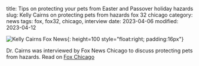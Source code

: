 title: Tips on protecting your pets from Easter and Passover holiday hazards
slug: Kelly Cairns on protecting pets from hazards fox 32 chicago
category: news
tags: fox, fox32, chicago, interview
date: 2023-04-06
modified: 2023-04-12

![Kelly Cairns Fox News]({static}/images/2017/kellycairnsfox32.png){: height=100 style="float:right; padding:16px"}

Dr. Cairns was interviewed by Fox News Chicago to discuss protecting pets from hazards. Read on [Fox Chicago](https://www.fox32chicago.com/news/tips-on-protecting-your-pets-from-easter-passover-holiday-hazards)

